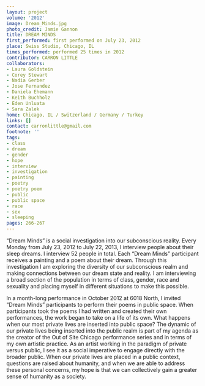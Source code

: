 ```yaml
---
layout: project
volume: '2012'
image: Dream_Minds.jpg
photo_credit: Jamie Gannon
title: DREAM MINDS
first_performed: first performed on July 23, 2012
place: Swiss Studio, Chicago, IL
times_performed: performed 25 times in 2012
contributor: CARRON LITTLE
collaborators:
- Laura Goldstein
- Corey Stewart
- Nadia Gerber
- Jose Fernandez
- Daniela Ehemann
- Keith Buchholz
- Eden Unluata
- Sara Zalek
home: Chicago, IL / Switzerland / Germany / Turkey
links: []
contact: carronlittle@gmail.com
footnote: ''
tags:
- class
- dream
- gender
- hope
- interview
- investigation
- painting
- poetry
- poetry poem
- public
- public space
- race
- sex
- sleeping
pages: 266-267
---
```


“Dream Minds” is a social investigation into our subconscious reality. Every Monday from July 23, 2012 to July 22, 2013, I interview people about their sleep dreams. I interview 52 people in total. Each “Dream Minds” participant receives a painting and a poem about their dream. Through this investigation I am exploring the diversity of our subconscious realm and making connections between our dream state and reality. I am interviewing a broad section of the population in terms of class, gender, race and sexuality and placing myself in different situations to make this possible.

In a month-long performance in October 2012 at 6018 North, I invited “Dream Minds” participants to perform their poems in public space. When participants took the poems I had written and created their own performances, the work began to take on a life of its own. What happens when our most private lives are inserted into public space? The dynamic of our private lives being inserted into the public realm is part of my agenda as the creator of the Out of Site Chicago performance series and in terms of my own artistic practice. As an artist working in the paradigm of private versus public, I see it as a social imperative to engage directly with the broader public. When our private lives are placed in a public context, questions are raised about humanity, and when we are able to address these personal concerns, my hope is that we can collectively gain a greater sense of humanity as a society.
